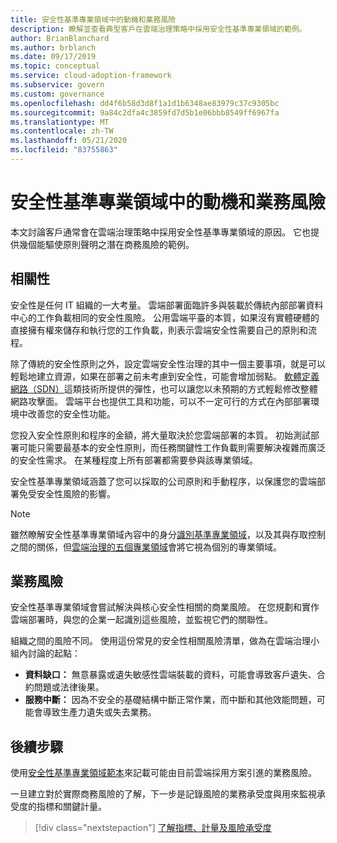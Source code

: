 ```yaml
---
title: 安全性基準專業領域中的動機和業務風險
description: 瞭解並查看典型客戶在雲端治理策略中採用安全性基準專業領域的範例。
author: BrianBlanchard
ms.author: brblanch
ms.date: 09/17/2019
ms.topic: conceptual
ms.service: cloud-adoption-framework
ms.subservice: govern
ms.custom: governance
ms.openlocfilehash: dd4f6b58d3d8f1a1d1b6348ae83979c37c9305bc
ms.sourcegitcommit: 9a84c2dfa4c3859fd7d5b1e06bbb8549ff6967fa
ms.translationtype: MT
ms.contentlocale: zh-TW
ms.lasthandoff: 05/21/2020
ms.locfileid: "83755863"
---
```

# <a name="motivations-and-business-risks-in-the-security-baseline-discipline"></a>安全性基準專業領域中的動機和業務風險

本文討論客戶通常會在雲端治理策略中採用安全性基準專業領域的原因。 它也提供幾個能驅使原則聲明之潛在商務風險的範例。

<!-- markdownlint-disable MD026 -->

## <a name="relevance"></a>相關性

安全性是任何 IT 組織的一大考量。 雲端部署面臨許多與裝載於傳統內部部署資料中心的工作負載相同的安全性風險。 公用雲端平臺的本質，如果沒有實體硬體的直接擁有權來儲存和執行您的工作負載，則表示雲端安全性需要自己的原則和流程。

除了傳統的安全性原則之外，設定雲端安全性治理的其中一個主要事項，就是可以輕鬆地建立資源，如果在部署之前未考慮到安全性，可能會增加弱點。 [軟體定義網路（SDN）](../../decision-guides/software-defined-network/index.md)這類技術所提供的彈性，也可以讓您以未預期的方式輕鬆修改整體網路攻擊面。 雲端平台也提供工具和功能，可以不一定可行的方式在內部部署環境中改善您的安全性功能。

您投入安全性原則和程序的金額，將大量取決於您雲端部署的本質。 初始測試部署可能只需要最基本的安全性原則，而任務關鍵性工作負載則需要解決複雜而廣泛的安全性需求。 在某種程度上所有部署都需要參與該專業領域。

安全性基準專業領域涵蓋了您可以採取的公司原則和手動程序，以保護您的雲端部署免受安全性風險的影響。

> [!NOTE]
>雖然瞭解安全性基準專業領域內容中的身分[識別基準專業領域](../identity-baseline/index.md)，以及其與存取控制之間的關係，但[雲端治理的五個專業領域](../index.md)會將它視為個別的專業領域。

## <a name="business-risk"></a>業務風險

安全性基準專業領域會嘗試解決與核心安全性相關的商業風險。 在您規劃和實作雲端部署時，與您的企業一起識別這些風險，並監視它們的關聯性。

組織之間的風險不同。 使用這份常見的安全性相關風險清單，做為在雲端治理小組內討論的起點：

- **資料缺口：** 無意暴露或遺失敏感性雲端裝載的資料，可能會導致客戶遺失、合約問題或法律後果。
- **服務中斷：** 因為不安全的基礎結構中斷正常作業，而中斷和其他效能問題，可能會導致生產力遺失或失去業務。

## <a name="next-steps"></a>後續步驟

使用[安全性基準專業領域範本](./template.md)來記載可能由目前雲端採用方案引進的業務風險。

一旦建立對於實際商務風險的了解，下一步是記錄風險的業務承受度與用來監視承受度的指標和關鍵計量。

> [!div class="nextstepaction"]
> [了解指標、計量及風險承受度](./metrics-tolerance.md)

